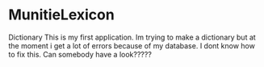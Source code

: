 # MunitieLexicon
Dictionary
This is my first application.
Im trying to make a dictionary but at the moment i get a lot of errors because of my database.
I dont know how to fix this.
Can somebody have a look?????
